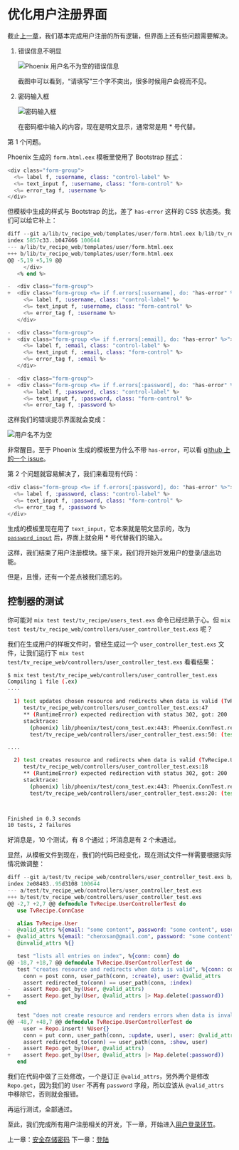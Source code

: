# 优化用户注册界面

截止[上一章](/04-user-register/08-password-storage.md)，我们基本完成用户注册的所有逻辑，但界面上还有些问题需要解决。

1. 错误信息不明显

    ![Phoenix 用户名不为空的错误信息](/img/04-users-blank-username.png)

    截图中可以看到，“请填写”三个字不突出，很多时候用户会视而不见。

2. 密码输入框

    ![密码输入框](/img/04-password-input.png)

    在密码框中输入的内容，现在是明文显示，通常常是用 * 号代替。

第 1 个问题。

Phoenix 生成的 `form.html.eex` 模板里使用了 Bootstrap [样式](https://getbootstrap.com/css/#forms-control-validation)：

```eex
<div class="form-group">
  <%= label f, :username, class: "control-label" %>
  <%= text_input f, :username, class: "form-control" %>
  <%= error_tag f, :username %>
</div>
```
但模板中生成的样式与 Bootstrap 的比，差了 `has-error` 这样的 CSS 状态类。我们可以给它补上：

```eex
diff --git a/lib/tv_recipe_web/templates/user/form.html.eex b/lib/tv_recipe_web/templates/user/form.html.eex
index 5857c33..b047466 100644
--- a/lib/tv_recipe_web/templates/user/form.html.eex
+++ b/lib/tv_recipe_web/templates/user/form.html.eex
@@ -5,19 +5,19 @@
     </div>
   <% end %>

-  <div class="form-group">
+  <div class="form-group <%= if f.errors[:username], do: "has-error" %>">
     <%= label f, :username, class: "control-label" %>
     <%= text_input f, :username, class: "form-control" %>
     <%= error_tag f, :username %>
   </div>

-  <div class="form-group">
+  <div class="form-group <%= if f.errors[:email], do: "has-error" %>">
     <%= label f, :email, class: "control-label" %>
     <%= text_input f, :email, class: "form-control" %>
     <%= error_tag f, :email %>
   </div>

-  <div class="form-group">
+  <div class="form-group <%= if f.errors[:password], do: "has-error" %>">
     <%= label f, :password, class: "control-label" %>
     <%= text_input f, :password, class: "form-control" %>
     <%= error_tag f, :password %>
```
这样我们的错误提示界面就会变成：

![用户名不为空](/img/04-username-has-error.png)

非常醒目。至于 Phoenix 生成的模板里为什么不带 `has-error`，可以看 [github 上的一个 issue](https://github.com/phoenixframework/phoenix/issues/1961)。

第 2 个问题就容易解决了，我们来看现有代码：

```eex
<div class="form-group <%= if f.errors[:password], do: "has-error" %>">
  <%= label f, :password, class: "control-label" %>
  <%= text_input f, :password, class: "form-control" %>
  <%= error_tag f, :password %>
</div>
```
生成的模板里现在用了 `text_input`，它本来就是明文显示的，改为 [`password_input`](https://hexdocs.pm/phoenix_html/Phoenix.HTML.Form.html#password_input/3) 后，界面上就会用 * 号代替我们的输入。

这样，我们结束了用户注册模块。接下来，我们将开始开发用户的登录/退出功能。

但是，且慢，还有一个差点被我们遗忘的。

## 控制器的测试

你可能对 `mix test test/tv_recipe/users_test.exs` 命令已经烂熟于心。但 `mix test test/tv_recipe_web/controllers/user_controller_test.exs` 呢？

我们在生成用户的样板文件时，曾经生成过一个 `user_controller_test.exs` 文件，让我们运行下 `mix test test/tv_recipe_web/controllers/user_controller_test.exs` 看看结果：

```bash
$ mix test test/tv_recipe_web/controllers/user_controller_test.exs
Compiling 1 file (.ex)
....

  1) test updates chosen resource and redirects when data is valid (TvRecipe.UserControllerTest)
     test/tv_recipe_web/controllers/user_controller_test.exs:47
     ** (RuntimeError) expected redirection with status 302, got: 200
     stacktrace:
       (phoenix) lib/phoenix/test/conn_test.ex:443: Phoenix.ConnTest.redirected_to/2
       test/tv_recipe_web/controllers/user_controller_test.exs:50: (test)

....

  2) test creates resource and redirects when data is valid (TvRecipe.UserControllerTest)
     test/tv_recipe_web/controllers/user_controller_test.exs:18
     ** (RuntimeError) expected redirection with status 302, got: 200
     stacktrace:
       (phoenix) lib/phoenix/test/conn_test.ex:443: Phoenix.ConnTest.redirected_to/2
       test/tv_recipe_web/controllers/user_controller_test.exs:20: (test)



Finished in 0.3 seconds
10 tests, 2 failures
```
好消息是，10 个测试，有 8 个通过；坏消息是有 2 个未通过。

显然，从模板文件到现在，我们的代码已经变化，现在测试文件一样需要根据实际情况做调整：

```elixir
diff --git a/test/tv_recipe_web/controllers/user_controller_test.exs b/test/tv_recipe_web/controllers/user_controller_test.exs
index 2e08483..95d3108 100644
--- a/test/tv_recipe_web/controllers/user_controller_test.exs
+++ b/test/tv_recipe_web/controllers/user_controller_test.exs
@@ -2,7 +2,7 @@ defmodule TvRecipe.UserControllerTest do
   use TvRecipe.ConnCase

   alias TvRecipe.User
-  @valid_attrs %{email: "some content", password: "some content", username: "some content"}
+  @valid_attrs %{email: "chenxsan@gmail.com", password: "some content", username: "chenxsan"}
   @invalid_attrs %{}

   test "lists all entries on index", %{conn: conn} do
@@ -18,7 +18,7 @@ defmodule TvRecipe.UserControllerTest do
   test "creates resource and redirects when data is valid", %{conn: conn} do
     conn = post conn, user_path(conn, :create), user: @valid_attrs
     assert redirected_to(conn) == user_path(conn, :index)
-    assert Repo.get_by(User, @valid_attrs)
+    assert Repo.get_by(User, @valid_attrs |> Map.delete(:password))
   end

   test "does not create resource and renders errors when data is invalid", %{conn: conn} do
@@ -48,7 +48,7 @@ defmodule TvRecipe.UserControllerTest do
     user = Repo.insert! %User{}
     conn = put conn, user_path(conn, :update, user), user: @valid_attrs
     assert redirected_to(conn) == user_path(conn, :show, user)
-    assert Repo.get_by(User, @valid_attrs)
+    assert Repo.get_by(User, @valid_attrs |> Map.delete(:password))
   end
```
我们在代码中做了三处修改，一个是订正 `@valid_attrs`，另外两个是修改 `Repo.get`，因为我们的 `User` 不再有 `password` 字段，所以应该从 `@valid_attrs` 中移除它，否则就会报错。

再运行测试，全部通过。

至此，我们完成所有用户注册相关的开发，下一章，开始进入[用户登录环节](05-session/01-login.md)。


上一章：[安全存储密码](/04-user-register/08-password-storage.md)
下一章：[登陆](/05-session/01-login.md)


